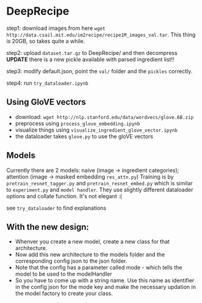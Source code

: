 # DeepRecipe

step1: download images from here `wget http://data.csail.mit.edu/im2recipe/recipe1M_images_val.tar`. This thing is 20GB, so takes quite a while.

step2: upload `dataset.tar.gz` to DeepRecipe/ and then decompress **UPDATE** there is a new pickle available with parsed ingredient list!!

step3: modify default.json, point the `val/` folder and the `pickles` correctly.

step4: run `try_dataloader.ipynb`


## Using GloVE vectors
- download: `wget http://nlp.stanford.edu/data/wordvecs/glove.6B.zip`
- preprocess using `process_glove_embedding.ipynb`
- visualize things using `visualize_ingredient_glove_vector.ipynb`
- the dataloader takes `glove.py` to use the gloVE vectors

## Models
Currently there are 2 models: naive (image -> ingredient categories); attention (image -> masked embedding `res_attn.py`)
Training is by `pretrain_resnet_tagger.py` and `pretrain_resnet_embed.py` which is similar to `experiment.py` and `model handler`.
They use slightly different dataloader options and collate function. It's not elegant :(

see `try_dataloader` to find explanations


## With the new design:
- Whenver you create a new model, create a new class for that architecture.
- Now add this new architecture to the models folder and the corresponding config json to the json folder.
- Note that the config has a parameter called mode - which tells the model to be used to the modelHandler
- So you have to come up with a string name. Use this name as identifier in the config json for the mode key and make the necessary updation in the model factory to create your class.
